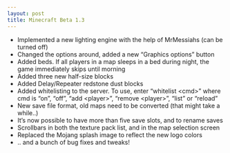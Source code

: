 ```yaml
---
layout: post
title: Minecraft Beta 1.3
---
```


* Implemented a new lighting engine with the help of MrMessiahs (can be turned off)<br>
* Changed the options around, added a new “Graphics options” button<br>
* Added beds. If all players in a map sleeps in a bed during night, the game immediately skips until morning<br>
* Added three new half-size blocks<br>
* Added Delay/Repeater redstone dust blocks<br>
* Added whitelisting to the server. To use, enter “whitelist &lt;cmd&gt;” where cmd is “on”, “off”, “add
  &lt;player&gt;”, “remove &lt;player&gt;”, “list” or “reload”<br>
* New save file format, old maps need to be converted (that might take a while..)<br>
* It’s now possible to have more than five save slots, and to rename saves<br>
* Scrollbars in both the texture pack list, and in the map selection screen<br>
* Replaced the Mojang splash image to reflect the new logo colors<br>
* .. and a bunch of bug fixes and tweaks!<br>
